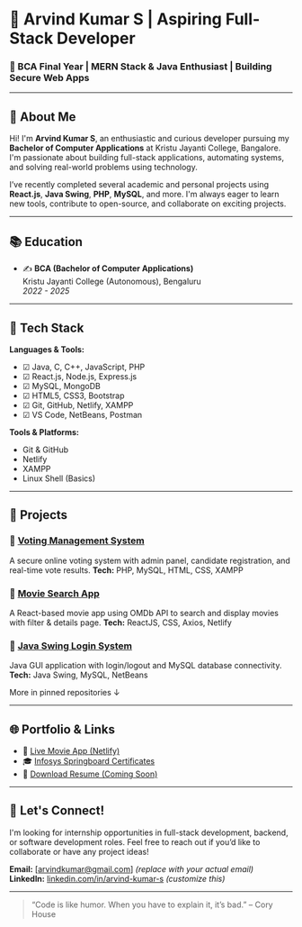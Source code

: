 # 🔧 Arvind Kumar S | Aspiring Full-Stack Developer

### 🔑 BCA Final Year | MERN Stack & Java Enthusiast | Building Secure Web Apps

---

## 🤖 About Me

Hi! I'm **Arvind Kumar S**, an enthusiastic and curious developer pursuing my **Bachelor of Computer Applications** at Kristu Jayanti College, Bangalore. I'm passionate about building full-stack applications, automating systems, and solving real-world problems using technology.

I’ve recently completed several academic and personal projects using **React.js**, **Java Swing**, **PHP**, **MySQL**, and more. I'm always eager to learn new tools, contribute to open-source, and collaborate on exciting projects.

---

## 📚 Education

- ✍️ **BCA (Bachelor of Computer Applications)**  
  Kristu Jayanti College (Autonomous), Bengaluru  
  _2022 - 2025_

---

## 🚀 Tech Stack

**Languages & Tools:**
- ☑ Java, C, C++, JavaScript, PHP
- ☑ React.js, Node.js, Express.js
- ☑ MySQL, MongoDB
- ☑ HTML5, CSS3, Bootstrap
- ☑ Git, GitHub, Netlify, XAMPP
- ☑ VS Code, NetBeans, Postman

**Tools & Platforms:**
- Git & GitHub 
- Netlify 
- XAMPP
- Linux Shell (Basics)

---

## 💼 Projects

### 🔹 [Voting Management System](https://github.com/ArvindKumarS24/Voting-Management-System)
A secure online voting system with admin panel, candidate registration, and real-time vote results. 
**Tech:** PHP, MySQL, HTML, CSS, XAMPP

### 🔹 [Movie Search App](https://dazzling-sable-56a139.netlify.app)
A React-based movie app using OMDb API to search and display movies with filter & details page. 
**Tech:** ReactJS, CSS, Axios, Netlify

### 🔹 [Java Swing Login System](https://github.com/ArvindKumarS24/Task4-Java-MySQL-NetBeans)
Java GUI application with login/logout and MySQL database connectivity.
**Tech:** Java Swing, MySQL, NetBeans

More in pinned repositories ↓

---

## 🌐 Portfolio & Links

- 🔗 [Live Movie App (Netlify)](https://dazzling-sable-56a139.netlify.app)
- 🎓 [Infosys Springboard Certificates](https://github.com/ArvindKumarS24?tab=repositories)
- 📄 [Download Resume (Coming Soon)]()

---

## 📢 Let's Connect!

I'm looking for internship opportunities in full-stack development, backend, or software development roles. Feel free to reach out if you’d like to collaborate or have any project ideas!

**Email:** [arvindkumar@gmail.com] *(replace with your actual email)*  
**LinkedIn:** [linkedin.com/in/arvind-kumar-s](https://www.linkedin.com) *(customize this)*

---

> “Code is like humor. When you have to explain it, it’s bad.” – Cory House
